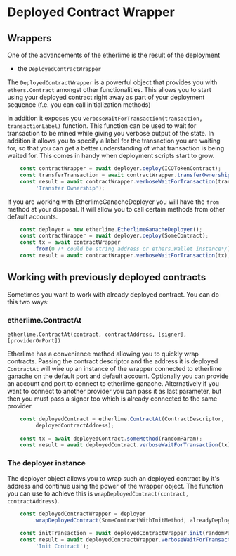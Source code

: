 # Deployed Contract Wrapper

## Wrappers

One of the advancements of the etherlime is the result of the deployment
- the `DeployedContractWrapper`

The `DeployedContractWrapper` is a powerful object that provides you
with `ethers.Contract` amongst other functionalities. This allows you to
start using your deployed contract right away as part of your deployment
sequence (f.e. you can call initialization methods)

In addition it exposes you `verboseWaitForTransaction(transaction,
transactionLabel)` function. This function can be used to wait for
transaction to be mined while giving you verbose output of the state. In
addition it allows you to specify a label for the transaction you are
waiting for, so that you can get a better understanding of what
transaction is being waited for. This comes in handy when deployment
scripts start to grow.

```javascript
    const contractWrapper = await deployer.deploy(ICOTokenContract);
    const transferTransaction = await contractWrapper.transferOwnership(randomAddress);
    const result = await contractWrapper.verboseWaitForTransaction(transferTransaction,
         'Transfer Ownership');
```

If you are working with EtherlimeGanacheDeployer you will have the
`from` method at your disposal. It will allow you to call certain
methods from other default accounts.

```javascript
    const deployer = new etherlime.EtherlimeGanacheDeployer();
    const contractWrapper = await deployer.deploy(SomeContract);
    const tx = await contractWrapper
        .from(0 /* could be string address or ethers.Wallet instance*/).someFunction(params);
    const result = await contractWrapper.verboseWaitForTransaction(tx);
```

## Working with previously deployed contracts

Sometimes you want to work with already deployed contract. You can do
this two ways:

### etherlime.ContractAt

`etherlime.ContractAt(contract, contractAddress, [signer],
[providerOrPort])`

Etherlime has a convenience method allowing you to quickly wrap
contracts. Passing the contract descriptor and the address it is
deployed `ContractAt` will wire up an instance of the wrapper connected
to etherlime ganache on the default port and default account. Optionally
you can provide an account and port to connect to etherlime ganache.
Alternatively if you want to connect to another provider you can pass it
as last parameter, but then you must pass a signer too which is already
connected to the same provider.

```javascript
    const deployedContract = etherlime.ContractAt(ContractDescriptor,
         deployedContractAddress);
    
    const tx = await deployedContract.someMethod(randomParam);
    const result = await deployedContract.verboseWaitForTransaction(tx);
```

### The deployer instance

The deployer object allows you to wrap such an deployed contract by it's address and continue using the
power of the wrapper object. The function you can use to achieve this is
`wrapDeployedContract(contract, contractAddress)`.

```javascript
	const deployedContractWrapper = deployer
        .wrapDeployedContract(SomeContractWithInitMethod, alreadyDeployedContractAddress);
    
    const initTransaction = await deployedContractWrapper.init(randomParam, defaultConfigs);
    const result = await deployedContractWrapper.verboseWaitForTransaction(initTransaction,
         'Init Contract');
```